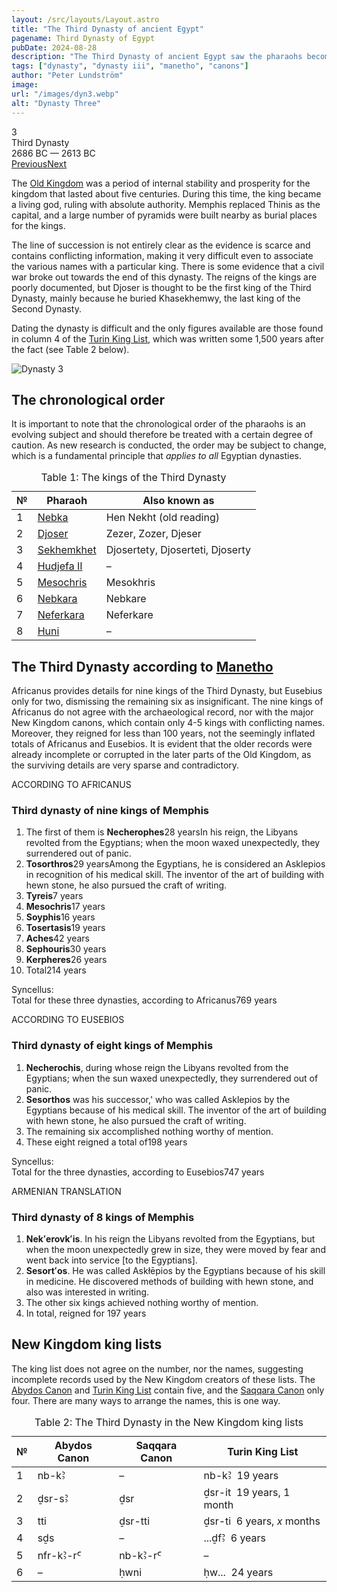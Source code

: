 ```yaml
---
layout: /src/layouts/Layout.astro
title: "The Third Dynasty of ancient Egypt"
pagename: Third Dynasty of Egypt
pubDate: 2024-08-28
description: "The Third Dynasty of ancient Egypt saw the pharaohs becoming living Gods, which resulted in the construction of the first pyramids."
tags: ["dynasty", "dynasty iii", "manetho", "canons"]
author: "Peter Lundström"
image:
url: "/images/dyn3.webp"
alt: "Dynasty Three"
---
```


<div class="dynruta float-right ml-3 mb-3 mt-4">
	<div class="flex flex-col justify-center items-center">
		<div class="text-9xl font-bold [text-shadow:_0_1px_0_rgb(255_255_255_/_40%)]">3</div>
		<div>Third Dynasty</div>
		<div>2686 BC &mdash; 2613 BC</div>
		<div class="w-full flex justify-between"><a href="/dynasty/2">Previous</a><a href="/dynasty/4">Next</a></div>
	</div>
</div>
<p>
The <a href="/periods/old-kingdom">Old Kingdom</a> was a period of internal stability and prosperity for the kingdom that lasted about five centuries. During this time, the king became a living god, ruling with absolute authority. Memphis replaced Thinis as the capital, and a large number of pyramids were built nearby as burial places for the kings.</p>
<p>
The line of succession is not entirely clear as the evidence is scarce and contains conflicting information, making it very difficult even to associate the various names with a particular king. There is some evidence that a civil war broke out towards the end of this dynasty. The reigns of the kings are poorly documented, but Djoser is thought to be the first king of the Third Dynasty, mainly because he buried Khasekhemwy, the last king of the Second Dynasty.
</p><p>
Dating the dynasty is difficult and the only figures available are those found in column 4 of the <a href="/kinglists/turin/column-4">Turin King List</a>, which was written some 1,500 years after the fact (see Table 2 below).
</p>
<img class="w-full rounded-sm sm:rounded-xl my-10" src="/images/dyn3.webp" alt="Dynasty 3">

<h2 class="mt-10">The chronological order</h2>
<p>
It is important to note that the chronological order of the pharaohs is an evolving subject and should therefore be treated with a certain degree of caution. As new research is conducted, the order may be subject to change, which is a fundamental principle that <i>applies to all</i> Egyptian dynasties.
</p>

<table>
	<caption class="py-2 text-sm">Table 1: The kings of the Third Dynasty</caption>
	<thead>
		<tr>
			<th scope="col" class="w-5 text-center">№</th>
			<th scope="col" class="pl-3">Pharaoh</th>
			<th scope="col" class="pl-3">Also known as</th>
		</tr>
	</thead>
	<tbody>
		<tr>
			<td class="h-10">1</td>
			<td><a href="/pharaohs/Nebka">Nebka</a></td>
			<td>Hen Nekht (old reading)</td>
		</tr>
		<tr>
			<td class="h-10">2</td>
			<td><a href="/pharaohs/Djoser">Djoser</a></td>
			<td>Zezer, Zozer, Djeser</td>
		</tr>
		<tr>
			<td class="h-10">3</td>
			<td><a href="/pharaohs/Sekhemkhet">Sekhemkhet</a></td>
			<td>Djosertety, Djoserteti, Djoserty</td>
		</tr>
		<tr>
			<td class="h-10">4</td>
			<td><a href="/pharaohs/Hudjefa-II">Hudjefa II</a></td>
			<td>&ndash;</td>
		</tr>
		<tr>
			<td class="h-10">5</td>
			<td><a href="/pharaohs/Mesochris">Mesochris</a></td>
			<td>Mesokhris</td>
		</tr>
		<tr>
			<td class="h-10">6</td>
			<td><a href="/pharaohs/Nebkara">Nebkara</a></td>
			<td>Nebkare</td>
		</tr>
		<tr>
			<td class="h-10">7</td>
			<td><a href="/pharaohs/Neferkara">Neferkara</a></td>
			<td>Neferkare</td>
		</tr>
		<tr>
			<td class="h-10">8</td>
			<td><a href="/pharaohs/Huni">Huni</a></td>
			<td>&ndash;</td>
		</tr>
	</tbody>
</table>

<h2 class="mt-10 text-wrap">The Third Dynasty according to <a href="/authors/manetho">Manetho</a></h2>

<p class="pb-6">
	Africanus provides details for nine kings of the Third Dynasty, but Eusebius only for two, dismissing the remaining six as insignificant.
	The nine kings of Africanus do not agree with the archaeological record, nor with the major New Kingdom canons, which contain only 4-5 kings with conflicting names. Moreover, they reigned for less than 100 years, not the seemingly inflated totals of Africanus and Eusebios. It is evident that the older records were already incomplete or corrupted in the later parts of the Old Kingdom, as the surviving details are very sparse and contradictory.
</p>
<div class="dynasty">
	<div class="w-full">
		<div class="according">ACCORDING TO AFRICANUS</div>
		<h3>Third dynasty of nine kings of Memphis</h3>
		<ol class="farao">
			<li>
				The first of them is <strong>Necherophes</strong><span class="y">28 years</span>In his reign, the Libyans revolted from the Egyptians; when
				the moon waxed unexpectedly, they surrendered out of panic.
			</li>
			<li>
				<strong>Tosorthros</strong><span class="y">29 years</span>Among the Egyptians, he is considered an Asklepios in recognition of his medical
				skill. The inventor of the art of building with hewn stone, he also pursued the craft of writing.
			</li>
			<li><strong>Tyreis</strong><span class="y">7 years</span></li>
			<li><strong>Mesochris</strong><span class="y">17 years</span></li>
			<li><strong>Soyphis</strong><span class="y">16 years</span></li>
			<li><strong>Tosertasis</strong><span class="y">19 years</span></li>
			<li><strong>Aches</strong><span class="y">42 years</span></li>
			<li><strong>Sephouris</strong><span class="y">30 years</span></li>
			<li><strong>Kerpheres</strong><span class="y">26 years</span></li>
			<li class="total">Total<span class="y">214 years</span></li>
		</ol>
		<p class="synk"><span>Syncellus:</span><br />Total for these three dynasties, according to Africanus<span class="y">769 years</span></p>
	</div>
	<div class="w-full">
		<div class="according">ACCORDING TO EUSEBIOS</div>
		<h3>Third dynasty of eight kings of Memphis</h3>
		<ol class="farao">
			<li>
				<b>Necherochis</b>, during whose reign the Libyans revolted from the Egyptians; when the sun waxed unexpectedly, they surrendered out of panic.
			</li>
			<li>
				<b>Sesorthos</b> was his successor,' who was called Asklepios by the Egyptians because of his medical skill. The inventor of the art of building with hewn stone, he also pursued the craft of writing.
			</li>
			<li class="list-none">The remaining six accomplished nothing worthy of mention.</li>
			<li class="total">These eight reigned a total of<span class="y">198 years</span></li>
		</ol>
		<p class="synk"><span>Syncellus:</span><br />Total for the three dynasties, according to Eusebios<span class="y">747 years</span></p>
	</div>
	<div class="w-full">
		<div class="according">ARMENIAN TRANSLATION</div>
		<h3>Third dynasty of 8 kings of Memphis</h3>
		<ol class="farao">
			<li>
				<b lang="xcl">Nekʻerovkʻis</b>. In his reign the Libyans revolted from the Egyptians, but when the moon unexpectedly grew in size, they were moved by fear and went back into service [to the Egyptians].
			</li>
			<li>
				<b lang="xcl">Sesortʻos</b>. He was called <span lang="xcl">Askłēpios</span> by the Egyptians because of his skill in medicine. He discovered
				methods of building with hewn stone, and also was interested in writing.
			</li>
			<li class="list-none">
				The other six kings achieved nothing worthy of mention.
			</li>
			<li class="total">In total, reigned for <span class="y">197 years</span></li>
		</ol>
	</div>
</div>

<h2 class="mt-10 text-wrap">New Kingdom king lists</h2>
<p>
	The king list does not agree on the number, nor the names, suggesting incomplete records used by the New Kingdom creators of these lists. The <a href="/kinglists/abydos-canon">Abydos Canon</a> and <a href="/kinglists/turin">Turin King List</a> contain five, and the <a href="/kinglists/saqqara-canon">Saqqara Canon</a> only four. There are many ways to arrange the names, this is one way.
</p>

<table>
	<caption class="py-2 text-sm">Table 2: The Third Dynasty in the New Kingdom king lists</caption>
	<thead>
		<tr>
			<th scope="col" class="w-5 text-center">№</th>
			<th scope="col" class="pl-3">Abydos Canon</th>
			<th scope="col" class="pl-3">Saqqara Canon</th>
			<th scope="col" class="pl-3">Turin King List</th>
		</tr>
	</thead>
	<tbody>
		<tr>
			<td class="h-10">1</td>
			<td><tlit>nb-kꜢ</tlit></td>
			<td>–</td>
			<td><tlit>nb-kꜢ</tlit> &nbsp;19 years</td>
		</tr>
		<tr>
			<td class="h-10">2</td>
			<td><tlit>ḏsr-sꜢ</tlit></td>
			<td><tlit>ḏsr</tlit></td>
			<td><tlit>ḏsr-it</tlit> &nbsp;19 years, 1 month</td>
		</tr>
		<tr>
			<td class="h-10">3</td>
			<td><tlit>tti</tlit></td>
			<td><tlit>ḏsr-tti</tlit></td>
			<td><tlit>ḏsr-ti</tlit> &nbsp;6 years, <i>x</i> months</td>
		</tr>
		<tr>
			<td class="h-10">4</td>
			<td><tlit>sḏs</tlit></td>
			<td>&ndash;</td>
			<td><tlit>...ḏfꜢ</tlit> &nbsp;6 years</td>
		</tr>
		<tr>
			<td class="h-10">5</td>
			<td><tlit>nfr-kꜢ-rꜤ</tlit></td>
			<td><tlit>nb-kꜢ-rꜤ</tlit></td>
			<td>–</td>
		</tr>
		<tr>
			<td class="h-10">6</td>
			<td>&ndash;</td>
			<td><tlit>ḥwni</tlit></td>
			<td><tlit>ḥw...</tlit> &nbsp;24 years</td>
		</tr>
	</tbody>
</table>
